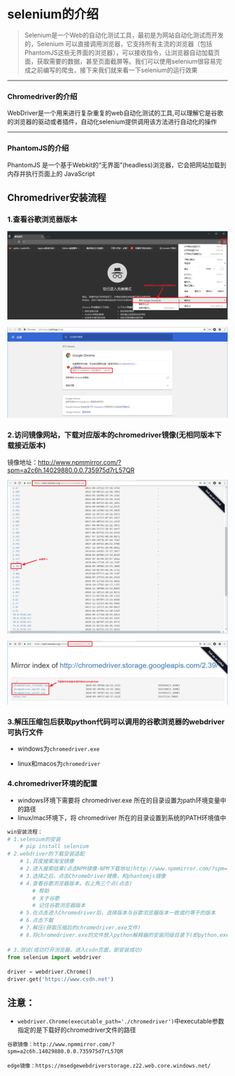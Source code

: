 # selenium的介绍

> Selenium是一个Web的自动化测试工具，最初是为网站自动化测试而开发的，Selenium 可以直接调用浏览器，它支持所有主流的浏览器（包括PhantomJS这些无界面的浏览器），可以接收指令，让浏览器自动加载页面，获取需要的数据，甚至页面截屏等。我们可以使用selenium很容易完成之前编写的爬虫，接下来我们就来看一下selenium的运行效果

------

### Chromedriver的介绍

WebDriver是一个用来进行复杂重复的web自动化测试的工具,可以理解它是谷歌的浏览器的驱动或者插件，自动化selenium提供调用该方法进行自动化的操作

------

### PhantomJS的介绍

PhantomJS 是一个基于Webkit的“无界面”(headless)浏览器，它会把网站加载到内存并执行页面上的 JavaScript





## Chromedriver安装流程

### 1.查看谷歌浏览器版本

![查看chrome版本](..\img\查看chrome版本.png)

![查看chrome版本](..\img\查看chrome版本2.png)

### 2.访问镜像网站，下载对应版本的chromedriver镜像(无相同版本下载接近版本)

镜像地址：http://www.npmmirror.com/?spm=a2c6h.14029880.0.0.735975d7rL57QR

![下载chromedriver-1](..\img\下载chromedriver-1.png)

![下载chromedriver-2](..\img\下载chromedriver-4.png)

### 3.解压压缩包后获取python代码可以调用的谷歌浏览器的webdriver可执行文件

- windows为`chromedriver.exe`

- linux和macos为`chromedriver`

### 4.chromedriver环境的配置

- windows环境下需要将 chromedriver.exe 所在的目录设置为path环境变量中的路径
- linux/mac环境下，将 chromedriver 所在的目录设置到系统的PATH环境值中

```python
win安装流程：
# 1.selenium的安装
	# pip install selenium
# 2.webdriver的下载安装适配
	# 1.百度搜索淘宝镜像
    # 2.进入搜索结果(点击NPM镜像-NPM下载地址)http://www.npmmirror.com/?spm=a2c6h.14029880.0.0.735975d7rL57QR
    # 3.选择之后，点击ChromeDriver镜像，和phantomjs镜像
    # 4.查看谷歌浏览器版本，右上角三个点(点击)
    	# 帮助
        # 关于谷歌
        # 记住谷歌浏览器版本
    # 5.在点击进入Chromedriver后，选择版本与谷歌浏览器版本一致或约等于的版本
    # 6.点击下载
    # 7.解压(获取压缩后的chromedriver.exe文件)
    # 8.将chromedriver.exe的文件放入python解释器的安装同级目录下(即python.exe的同级目录)

# 3.测试(成功打开浏览器，进入csdn页面，即安装成功)
from selenium import webdriver

driver = webdriver.Chrome()
driver.get('https://www.csdn.net')
```



## 注意：

* `webdriver.Chrome(executable_path='./chromedriver')`中executable参数指定的是下载好的chromedriver文件的路径



```
谷歌镜像：http://www.npmmirror.com/?spm=a2c6h.14029880.0.0.735975d7rL57QR

edge镜像：https://msedgewebdriverstorage.z22.web.core.windows.net/


```



